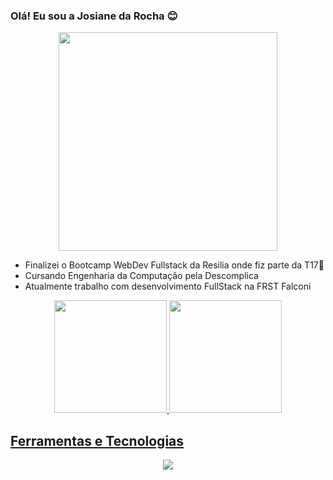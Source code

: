 ### Olá! Eu sou a Josiane da Rocha 😊


<p align="center">
  <img src="https://super.abril.com.br/wp-content/uploads/2016/09/super_imggato_digitando_0.gif" width="350">
</p>

- Finalizei o Bootcamp WebDev Fullstack da Resilia onde fiz parte da T17💛
- Cursando Engenharia da Computação pela Descomplica
- Atualmente trabalho com desenvolvimento FullStack na FRST Falconi 

<div align="center">
  <a href="https://github.com/Josirocha">
  <img height="180em" src="https://github-readme-stats.vercel.app/api?username=Josirocha&show_icons=true&theme=dracula&include_all_commits=true&count_private=true"/>
  <img height="180em" src="https://github-readme-stats.vercel.app/api/top-langs/?username=Josirocha&layout=compact&langs_count=7&theme=dracula"/>
</div>

## Ferramentas e Tecnologias
<p align="center">
  <a href="https://skillicons.dev">
    <img src="https://skillicons.dev/icons?i=ts,react,git,js,nodejs,py,docker,fastapi" />
  </a>
</p>

